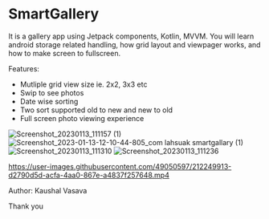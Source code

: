 # SmartGallery
It is a gallery app using Jetpack components, Kotlin, MVVM.
You will learn android storage related handling, how grid layout and viewpager works, and how to make screen to fullscreen.

Features:
- Mutliple grid view size ie. 2x2, 3x3 etc
- Swip to see photos
- Date wise sorting 
- Two sort supported old to new and new to old
- Full screen photo viewing experience

![Screenshot_20230113_111157 (1)](https://user-images.githubusercontent.com/49050597/212250228-e573549c-fe11-4998-802b-9e966e1f4701.png)
![Screenshot_2023-01-13-12-10-44-805_com lahsuak smartgallary (1)](https://user-images.githubusercontent.com/49050597/212254800-f7003d2f-4e92-4ff9-908d-3784c274dc29.jpg)
![Screenshot_20230113_111310](https://user-images.githubusercontent.com/49050597/212249286-89e3674e-dce8-4f11-8499-7d822565b311.png)
![Screenshot_20230113_111236](https://user-images.githubusercontent.com/49050597/212249289-c74f7f9e-8c94-42ec-8bc6-a80cda84e557.png)

https://user-images.githubusercontent.com/49050597/212249913-d2790d5d-acfa-4aa0-867e-a4837f257648.mp4


Author: Kaushal Vasava

Thank you

